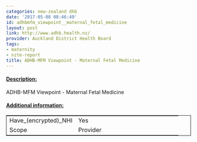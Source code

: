 ```yaml
---
categories: new-zealand dhb
date: '2017-05-08 08:46:49'
id: adhbmfm_viewpoint__maternal_fetal_medicine
layout: post
link: http://www.adhb.health.nz/
provider: Auckland District Health Board
tags:
- maternity
- nzte-report
title: ADHB-MFM Viewpoint - Maternal Fetal Medicine
---
```



 <h4> <u>Description:</u> </h4>
ADHB-MFM Viewpoint - Maternal Fetal Medicine
 <h4> <u>Additional information:</u> </h4>
 <table style="border: 1px solid">
 <tr> <td width="40%">Have_(encrypted)_NHI</td> <td>Yes</td> </tr>
 <tr> <td width="40%">Scope</td> <td>Provider</td> </tr>
 </table>
